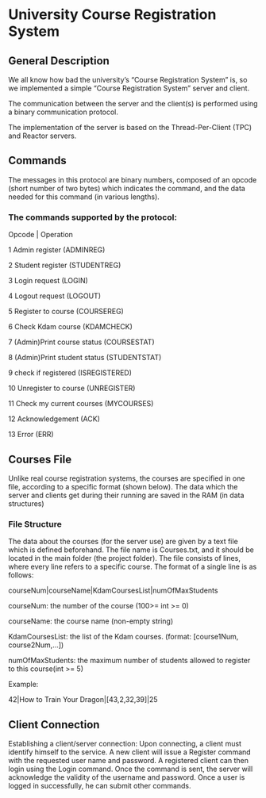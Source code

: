 # University Course Registration System
## General Description

We all know how bad the university’s “Course Registration System” is, so we implemented a simple “Course Registration System” server and client.

The communication between the server and the client(s) is performed using a binary communication protocol.

The implementation of the server is based on the Thread-Per-Client (TPC) and Reactor servers.


## Commands

The messages in this protocol are binary numbers, composed of an opcode (short number of two bytes) which indicates the command,
and the data needed for this command (in various lengths).

### The commands supported by the protocol:

Opcode | Operation

1 Admin register (ADMINREG)

2 Student register (STUDENTREG)

3 Login request (LOGIN)

4 Logout request (LOGOUT)

5 Register to course (COURSEREG)

6 Check Kdam course (KDAMCHECK)

7 (Admin)Print course status (COURSESTAT)

8 (Admin)Print student status (STUDENTSTAT)

9 check if registered (ISREGISTERED)

10 Unregister to course (UNREGISTER)

11 Check my current courses (MYCOURSES)

12 Acknowledgement (ACK)

13 Error (ERR)





## Courses File
Unlike real course registration systems, the courses are specified in one file, according to a specific format (shown below).
The data which the server and clients get during their running are saved in the RAM (in data structures)

### File Structure
The data about the courses (for the server use) are given by a text file which is defined beforehand.
The file name is Courses.txt, and it should be located in the main folder (the project folder).
The file consists of lines, where every line refers to a specific course.
The format of a single line is as follows:

courseNum|courseName|KdamCoursesList|numOfMaxStudents

courseNum: the number of the course (100>= int >= 0)

courseName: the course name (non-empty string)

KdamCoursesList: the list of the Kdam courses. (format: [course1Num, course2Num,...])

numOfMaxStudents: the maximum number of students allowed to register to this course(int >= 5)

Example:

42|How to Train Your Dragon|[43,2,32,39]|25



## Client Connection
Establishing a client/server connection:
Upon connecting, a client must identify himself to the service.
A new client will issue a Register command with the requested user name and password.
A registered client can then login using the Login command. Once the command is sent,
the server will acknowledge the validity of the username and password.
Once a user is logged in successfully, he can submit other commands.


